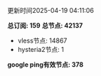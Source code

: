 更新时间2025-04-19 04:11:06

**总订阅: 159**
**总节点: 42137**
- vless节点: 14867
- hysteria2节点: 1

**google ping有效节点: 378**
